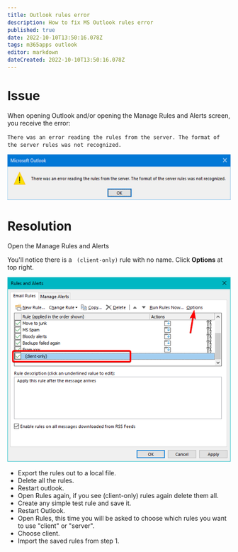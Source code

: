 ```yaml
---
title: Outlook rules error
description: How to fix MS Outlook rules error
published: true
date: 2022-10-10T13:50:16.078Z
tags: m365apps outlook
editor: markdown
dateCreated: 2022-10-10T13:50:16.078Z
---
```


# Issue

When opening Outlook and/or opening the Manage Rules and Alerts screen, you receive the error:

`There was an error reading the rules from the server. The format of the server rules was not recognized.`

![applications-office-outlook--corrupt-rules-image1.png](/applications-office-outlook--corrupt-rules-image1.png)

# Resolution

Open the Manage Rules and Alerts

You'll notice there is a ` (client-only)` rule with no name. Click **Options** at top right.

![applications-office-outlook--corrupt-rules-image2.png](/applications-office-outlook--corrupt-rules-image2.png)

- Export the rules out to a local file.
- Delete all the rules.
- Restart outlook.
- Open Rules again, if you see (client-only) rules again delete them all.
- Create any simple test rule and save it.
- Restart Outlook.
- Open Rules, this time you will be asked to choose which rules you want to use "client" or "server". 
- Choose client.
- Import the saved rules from step 1.